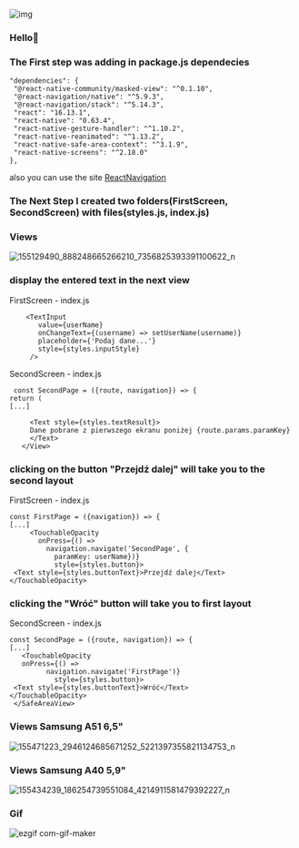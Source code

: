 ![img](https://user-images.githubusercontent.com/75754448/109319126-d1593a00-784e-11eb-88af-1488f6700e48.png)

### Hello👋

### The First step was adding in package.js dependecies

   ```
  "dependencies": {
    "@react-native-community/masked-view": "^0.1.10",
    "@react-navigation/native": "^5.9.3",
    "@react-navigation/stack": "^5.14.3",
    "react": "16.13.1",
    "react-native": "0.63.4",
    "react-native-gesture-handler": "^1.10.2",
    "react-native-reanimated": "^1.13.2",
    "react-native-safe-area-context": "^3.1.9",
    "react-native-screens": "^2.18.0"
  },
```

also you can use the site [ReactNavigation](https://reactnavigation.org/docs/getting-started)

### The Next Step I created two folders(FirstScreen, SecondScreen) with files(styles.js, index.js)

### Views
![155129490_888248665266210_7356825393391100622_n](https://user-images.githubusercontent.com/75754448/109328944-4ed67780-785a-11eb-9cd9-3054a0fe187a.jpg)

### display the entered text in the next view

FirstScreen - index.js

   ```
       <TextInput
          value={userName}
          onChangeText={(username) => setUserName(username)}
          placeholder={'Podaj dane...'}
          style={styles.inputStyle}
        />
```

SecondScreen - index.js

   ```
    const SecondPage = ({route, navigation}) => {
  return (
  [...]

        <Text style={styles.textResult}>
        Dane pobrane z pierwszego ekranu poniżej {route.params.paramKey}
        </Text>
      </View>

```

### clicking on the button "Przejdź dalej" will take you to the second layout

FirstScreen - index.js

   ```
 const FirstPage = ({navigation}) => {
  [...]
        <TouchableOpacity 
          onPress={() =>
            navigation.navigate('SecondPage', {
              paramKey: userName})}
              style={styles.button}>
    <Text style={styles.buttonText}>Przejdź dalej</Text>
</TouchableOpacity>
```
### clicking the "Wróć" button will take you to first layout

SecondScreen - index.js

   ```
const SecondPage = ({route, navigation}) => {
 [...]
      <TouchableOpacity   
      onPress={() =>
            navigation.navigate('FirstPage')}
              style={styles.button}>
    <Text style={styles.buttonText}>Wróć</Text>
</TouchableOpacity>
    </SafeAreaView>

```

### Views Samsung A51 6,5"

![155471223_2946124685671252_5221397355821134753_n](https://user-images.githubusercontent.com/75754448/109414283-70e30d80-79b2-11eb-83c2-6ff38139a62d.jpg)

### Views Samsung A40 5,9"

![155434239_186254739551084_4214911581479392227_n](https://user-images.githubusercontent.com/75754448/109414459-5493a080-79b3-11eb-9603-6b2c0053b36f.jpg)


### Gif


![ezgif com-gif-maker](https://user-images.githubusercontent.com/75754448/109329977-7da11d80-785b-11eb-8975-1bc9bd71d970.gif)

